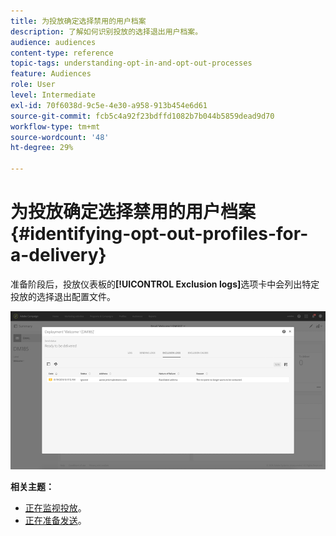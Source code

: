 ```yaml
---
title: 为投放确定选择禁用的用户档案
description: 了解如何识别投放的选择退出用户档案。
audience: audiences
content-type: reference
topic-tags: understanding-opt-in-and-opt-out-processes
feature: Audiences
role: User
level: Intermediate
exl-id: 70f6038d-9c5e-4e30-a958-913b454e6d61
source-git-commit: fcb5c4a92f23bdffd1082b7b044b5859dead9d70
workflow-type: tm+mt
source-wordcount: '48'
ht-degree: 29%

---
```


# 为投放确定选择禁用的用户档案{#identifying-opt-out-profiles-for-a-delivery}

准备阶段后，投放仪表板的&#x200B;**[!UICONTROL Exclusion logs]**&#x200B;选项卡中会列出特定投放的选择退出配置文件。

![](assets/exclusion_blocklisting.png)

**相关主题：**

* [正在监视投放](../../sending/using/monitoring-a-delivery.md#exclusion-logs)。
* [正在准备发送](../../sending/using/preparing-the-send.md)。
